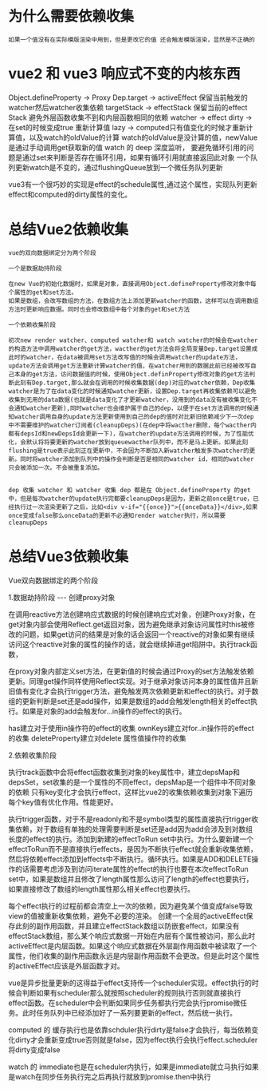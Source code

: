 # 为什么需要依赖收集

```
如果一个值没有在实际模版渲染中用到，但是更改它的值 还会触发模版渲染，显然是不正确的
```
# vue2 和 vue3 响应式不变的内核东西

Object.defineProperty -> Proxy
Dep.target -> activeEffect 保留当前触发的watcher然后watcher收集依赖
targetStack -> effectStack 保留当前的effect Stack 避免外层函数收集不到和内层函数相同的依赖
watcher -> effect
dirty -> 在set的时候变成true 重新计算值
lazy -> computed只有值变化的时候才重新计算值，以及watch的oldValue的计算
watch的oldValue是没计算的值，newValue是通过手动调用get获取新的值
watch 的 deep 深度监听， 要避免循环引用的问题是通过set来判断是否存在循环引用，如果有循环引用就直接返回此对象
一个队列更新watch是不变的，通过flushingQueue放到一个微任务队列更新

vue3有一个很巧妙的实现是effect的schedule属性,通过这个属性，实现队列更新effect和computed的dirty属性的变化。
# 总结Vue2依赖收集

```
vue的双向数据绑定分为两个阶段

一个是数据劫持阶段

在new Vue的初始化数据时，如果是对象，直接调用Object.defineProperty修改对象中每个属性的get和set方法。
如果是数组，会改写数组的方法，在数组方法上添加更新watcher的函数，这样可以在调用数组方法时更新响应数据。同时也会修改数组中每个对象的get和set方法

一个依赖收集阶段

初次new render watcher、computed watcher和 watch watcher的时候会在watcher的构造方法中调用watcher的get方法，wacther的get方法会将全局变量Dep.target设置成此时的watcher，在data被调用set方法改写值的时候会调用watcher的update方法，update方法会调用get方法重新计算watcher的值，在watcher用到的数据此前已经被改写自己本身的get方法，访问数据值的时候，使用Object.definProperty修改对象的get方法判断此刻有Dep.target,那么就会在调用的时候收集数据(dep)对应的watcher依赖，Dep收集watcher是为了在data变化的时候通知watcher更新，设置Dep.target再收集依赖可以避免收集到无用的data数据(也就是data变化了才更新watcher，没用到的data没有被收集变化不会通知watcher更新),同时watcher也会维护属于自己的dep，以便于在set方法调用的时候通知watcher调用自身的update方法更新使用到自己的dep的值时对比新旧依赖减少下一次dep中不需要维护的watcher订阅者(cleanupDeps)(在dep中将wacther删除，每个wacther内都有depsId和newDepsId会更新一下)，在watcher的update方法调用的时候，为了性能优化，会默认将将要更新的watcher放到queuewacther队列中，而不是马上更新。如果此刻flushing是true表示此刻正在更新中，不会因为不断加入新watcher触发多次watcher的更新。同时将watcher添加到队列中的操作会判断是否是相同的watcher id，相同的watcher只会被添加一次。不会被重复添加。


dep 收集 watcher 和 watcher 收集 dep 都是在 Object.defineProperty 的get中，但是每次watcher的update执行完都要cleanupDeps是因为，更新之前once是true，已经执行过一次渲染更新了之后，比如<div v-if="{{once}}">{{onceData}}</div>,如果once变成false那么onceData的更新不必通知render watcher执行，所以需要cleanupDeps
```


# 总结Vue3依赖收集


Vue双向数据绑定的两个阶段

1.数据劫持阶段 --- 创建proxy对象

在调用reactive方法创建响应式数据的时候创建响应式对象，创建Proxy对象，在get对象内部会使用Reflect.get返回对象，因为避免继承对象访问属性时this被修改的问题，如果get访问的结果是对象的话会返回一个reactive的对象如果有继续访问这个reactive对象的属性的操作的话，就会继续掉进get陷阱中。执行track函数，

在proxy对象内部定义set方法，在更新值的时候会通过Proxy的set方法触发依赖更新。同理get操作同样使用Reflect实现。对于继承对象访问本身的属性值并且新旧值有变化才会执行trigger方法，避免触发两次依赖更新和effect的执行。对于数组的更新判断是set还是add操作，如果是数组的add会触发length相关的effect执行。如果是对象的add会触发for...in操作的effect的执行。

has建立对于使用in操作符的effect的收集
ownKeys建立对for..in操作符的effect的收集
deleteProperty建立对delete 属性值操作符的收集

2.依赖收集阶段

执行track函数中会将effect函数收集到对象的key属性中，建立depsMap和depsSet，set收集的是一个属性的不同effect，depsMap是一个组件中不同对象的依赖 只有key变化才会执行effect，这样比vue2的收集依赖收集到对象下遍历每个key值有优化作用。性能更好。

执行trigger函数，对于不是readonly和不是symbol类型的属性直接执行trigger收集依赖，对于数组有单独的处理需要判断是set还是add因为add会涉及到对数组长度的effect的执行。添加到新建的effectToRun set中执行。为什么要新建一个effectToRun而不是直接执行effects，是因为不断执行effect就会重新收集依赖，然后将依赖effect添加到effects中不断执行。循环执行。如果是ADD和DELETE操作的话需要考虑涉及到访问iterate属性的effect的执行也要在本次effectToRun set中，如果是数组并且修改了length属性那么访问了length的effect也要执行，如果直接修改了数组的length属性那么相关effect也要执行。

每个effect执行的过程前都会清空上一次的依赖，因为避免某个值变成false导致view的值被重新收集依赖，避免不必要的渲染。
创建一个全局的activeEffect保存此刻的副作用函数，并且建立effectStack数组以防嵌套effect，如果没有effectStack数组，那么某个响应式数据一开始在内层有个属性被访问，那么此时activeEffect是内层函数。如果这个响应式数据在外层副作用函数中被读取了一个属性，他们收集的副作用函数永远是内层副作用函数不会更改。但是此时这个属性的activeEffect应该是外层函数才对。

vue是异步批量更新的这得益于effect支持传一个scheduler实现。effect执行的时候会判断如果有scheduler那么就按照scheduler的规则执行否则就直接执行effect函数。在scheduler中会判断如果同步任务都执行完会执行promise微任务。此时任务队列中已经添加好了一系列要更新的effect，然后统一执行。

computed 的 缓存执行也是依靠schduler执行dirty是false才会执行，每当依赖变化dirty才会重新变成true否则就是false，因为effect执行会执行effect.scheduler将dirty变成false

watch 的 immediate也是在scheduler内执行，如果是immediate就立马执行如果是watch在同步任务执行完之后再执行就放到promise.then中执行




